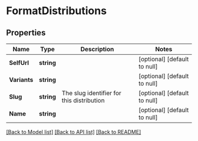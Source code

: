# FormatDistributions

## Properties
Name | Type | Description | Notes
------------ | ------------- | ------------- | -------------
**SelfUrl** | **string** |  | [optional] [default to null]
**Variants** | **string** |  | [optional] [default to null]
**Slug** | **string** | The slug identifier for this distribution | [optional] [default to null]
**Name** | **string** |  | [optional] [default to null]

[[Back to Model list]](../README.md#documentation-for-models) [[Back to API list]](../README.md#documentation-for-api-endpoints) [[Back to README]](../README.md)


